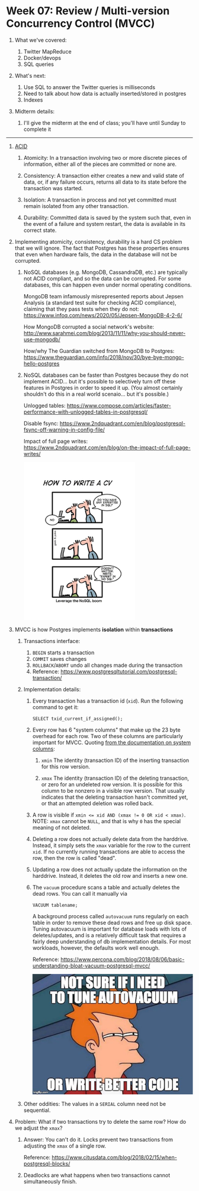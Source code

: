 # Week 07: Review / Multi-version Concurrency Control (MVCC)

1. What we've covered:
    1. Twitter MapReduce
    1. Docker/devops
    1. SQL queries

1. What's next:
    1. Use SQL to answer the Twitter queries is milliseconds
    1. Need to talk about how data is actually inserted/stored in postgres
    1. Indexes

1. Midterm details:
    1. I'll give the midterm at the end of class; you'll have until Sunday to complete it

---

1. [ACID](https://en.wikipedia.org/wiki/ACID)

    1. Atomicity: In a transaction involving two or more discrete pieces of information, either all of the pieces are committed or none are.

    1. Consistency: A transaction either creates a new and valid state of data, or, if any failure occurs, returns all data to its state before the transaction was started.

    1. Isolation: A transaction in process and not yet committed must remain isolated from any other transaction.

    1. Durability: Committed data is saved by the system such that, even in the event of a failure and system restart, the data is available in its correct state.

1. Implementing atomicity, consistency, durability is a hard CS problem that we will ignore.
   The fact that Postgres has these properties ensures that even when hardware fails,
   the data in the database will not be corrupted.

   1. NoSQL databases (e.g. MongoDB, CassandraDB, etc.) are typically not ACID compliant,
      and so the data can be corrupted.
      For some databases, this can happen even under normal operating conditions.

      MongoDB team infamously misrepresented reports about Jepsen Analysis (a standard test suite for checking ACID compliance),
      claiming that they pass tests when they do not: https://www.infoq.com/news/2020/05/Jepsen-MongoDB-4-2-6/

      How MongoDB corrupted a social network's website: http://www.sarahmei.com/blog/2013/11/11/why-you-should-never-use-mongodb/

      How/why The Guardian switched from MongoDB to Postgres: https://www.theguardian.com/info/2018/nov/30/bye-bye-mongo-hello-postgres

   1. NoSQL databases can be faster than Postgres because they do not implement ACID...
      but it's possible to selectively turn off these features in Postgres in order to speed it up.
      (You almost certainly shouldn't do this in a real world scenaio... but it's possible.)

      Unlogged tables: https://www.compose.com/articles/faster-performance-with-unlogged-tables-in-postgresql/

      Disable fsync: https://www.2ndquadrant.com/en/blog/postgresql-fsync-off-warning-in-config-file/

      Impact of full page writes: https://www.2ndquadrant.com/en/blog/on-the-impact-of-full-page-writes/

      <img src=nosql.jpeg width=300px />

1. MVCC is how Postgres implements **isolation** within **transactions**

    1. Transactions interface:
        1. `BEGIN` starts a transaction
        1. `COMMIT` saves changes
        1. `ROLLBACK`/`ABORT` undo all changes made during the transaction
        1. Reference: https://www.postgresqltutorial.com/postgresql-transaction/

    1. Implementation details:
        1. Every transaction has a transaction id (`xid`).
           Run the following command to get it:
           ```
           SELECT txid_current_if_assigned();
           ```

        1. Every row has 6 "system columns" that make up the 23 byte overhead for each row.
           Two of these columns are particularly important for MVCC.
           Quoting [from the documentation on system columns](https://www.postgresql.org/docs/13/ddl-system-columns.html):

           1. `xmin`
              The identity (transaction ID) of the inserting transaction for this row version.

           1. `xmax`
              The identity (transaction ID) of the deleting transaction, or zero for an undeleted row version.
              It is possible for this column to be nonzero in a visible row version.
              That usually indicates that the deleting transaction hasn't committed yet, or that an attempted deletion was rolled back.

        1. A row is visible if `xmin <= xid AND (xmax != 0 OR xid < xmax)`.
           NOTE:
           `xmax` cannot be `NULL`, and that is why `0` has the special meaning of not deleted.

        1. Deleting a row does not actually delete data from the harddrive.
           Instead, it simply sets the `xmax` variable for the row to the current `xid`.
           If no currently running transactions are able to access the row, then the row is called "dead".

        1. Updating a row does not actually update the information on the harddrive.
           Instead, it deletes the old row and inserts a new one.

        1. The `vacuum` procedure scans a table and actually deletes the dead rows.
           You can call it manually via
           ```
           VACUUM tablename;
           ```
           A background process called `autovacuum` runs regularly on each table in order to remove these dead rows and free up disk space.
           Tuning autovacuum is important for database loads with lots of deletes/updates,
           and is a relatively difficult task that requires a fairly deep understanding of db implementation details.
           For most workloads, however, the defaults work well enough.

           Reference: https://www.percona.com/blog/2018/08/06/basic-understanding-bloat-vacuum-postgresql-mvcc/

           <img src=autovacuum.jpeg />

    1. Other oddities:
       The values in a `SERIAL` column need not be sequential.

1. Problem:
   What if two transactions try to delete the same row?
   How do we adjust the `xmax`?

   1. Answer:
      You can't do it.
      Locks prevent two transactions from adjusting the `xmax` of a single row.

      Reference: https://www.citusdata.com/blog/2018/02/15/when-postgresql-blocks/

   1. Deadlocks are what happens when two transactions cannot simultaneously finish.
